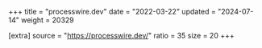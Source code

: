 +++
title = "processwire.dev"
date = "2022-03-22"
updated = "2024-07-14"
weight = 20329

[extra]
source = "https://processwire.dev/"
ratio = 35
size = 20
+++
